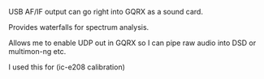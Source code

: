 USB AF/IF output can go right into GQRX as a sound card.

Provides waterfalls for spectrum analysis.

Allows me to enable UDP out in GQRX so I can pipe raw audio into DSD or multimon-ng etc.

I used this for (ic-e208 calibration)
